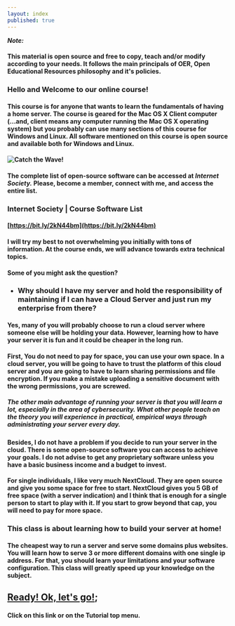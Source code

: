 ```yaml
---
layout: index
published: true
---
```


***Note:***
#### This material is open source and free to copy, teach and/or modify according to your needs. It follows the main principals of OER, Open Educational Resources philosophy and it's policies.

### Hello and Welcome to our online course!

#### This course is for anyone that wants to learn the fundamentals of having a home server. The course is geared for the Mac OS X Client computer (...and, client means any computer running the Mac OS X operating system) but you probably can use many sections of this course for Windows and Linux. All software mentioned on this course is open source and available both for Windows and Linux.

#### ![Catch the Wave!]({{site.baseurl}}/img/catch-the-wave-640x360.png)

#### The complete list of open-source software can be accessed at ***Internet Society.*** Please, become a member, connect with me, and access the entire list.

### Internet Society | Course Software List
#### [https://bit.ly/2kN44bm](https://bit.ly/2kN44bm)


#### I will try my best to not overwhelming you initially with tons of information. At the course ends, we will advance towards extra technical topics.

#### Some of you might ask the question?

- ### Why should I have my server and hold the responsibility of maintaining if I can have a  Cloud Server and just run my enterprise from there?

#### Yes, many of you will probably choose to run a cloud server where someone else will be holding your data. However, learning how to have your server it is fun and it could be cheaper in the long run.

#### First, You do not need to pay for space, you can use your own space. In a cloud server, you will be going to have to trust the platform of this cloud server and you are going to have to learn sharing permissions and file encryption. If you make a mistake uploading a sensitive document with the wrong permissions, you are screwed.

##### The other main advantage of running your server is that you will learn a lot, especially in the area of cybersecurity. What other people teach on the theory you will experience in practical, empirical ways through administrating your server every day.

#### Besides, I do not have a problem if you decide to run your server in the cloud. There is some open-source software you can access to achieve your goals. I do not advise to get any proprietary software unless you have a basic business income and a budget to invest.

#### For single individuals, I like very much NextCloud. They are open source and give you some space for free to start. NextCloud gives you 5 GB of free space (with a server indication) and I think that is enough for a single person to start to play with it. If you start to grow beyond that cap, you will need to pay for more space.

### This class is about learning how to build your server at home!

#### The cheapest way to run a server and serve some domains plus websites. You will learn how to serve 3 or more different domains with one single ip address. For that, you should learn your limitations and your software configuration. This class will greatly speed up your knowledge on the subject. 

## [Ready! Ok, let's go!](https://ebonsi.github.io/course-in-a-box/modules/tutorial/start/);

#### Click on this link or on the Tutorial top menu.
